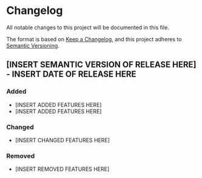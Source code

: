 # Changelog

All notable changes to this project will be documented in this file.

The format is based on [Keep a Changelog](https://keepachangelog.com/en/1.1.0/),
and this project adheres to [Semantic Versioning](https://semver.org/spec/v2.0.0.html).

## [INSERT SEMANTIC VERSION OF RELEASE HERE] - INSERT DATE OF RELEASE HERE

### Added

- [INSERT ADDED FEATURES HERE]
- [INSERT ADDED FEATURES HERE]

### Changed

- [INSERT CHANGED FEATURES HERE]

### Removed

- [INSERT REMOVED FEATURES HERE]